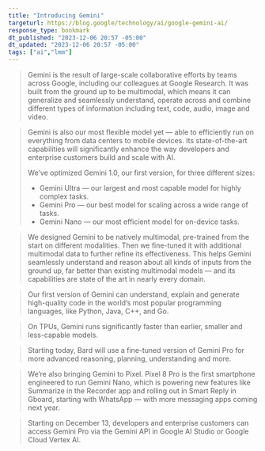 ```yaml
---
title: "Introducing Gemini"
targeturl: https://blog.google/technology/ai/google-gemini-ai/
response_type: bookmark
dt_published: "2023-12-06 20:57 -05:00"
dt_updated: "2023-12-06 20:57 -05:00"
tags: ["ai","lmm"]
---
```


> Gemini is the result of large-scale collaborative efforts by teams across Google, including our colleagues at Google Research. It was built from the ground up to be multimodal, which means it can generalize and seamlessly understand, operate across and combine different types of information including text, code, audio, image and video.

> Gemini is also our most flexible model yet — able to efficiently run on everything from data centers to mobile devices. Its state-of-the-art capabilities will significantly enhance the way developers and enterprise customers build and scale with AI.
> 
> We’ve optimized Gemini 1.0, our first version, for three different sizes:
> 
>    - Gemini Ultra — our largest and most capable model for highly complex tasks.
>    - Gemini Pro — our best model for scaling across a wide range of tasks.
>    - Gemini Nano — our most efficient model for on-device tasks.

> We designed Gemini to be natively multimodal, pre-trained from the start on different modalities. Then we fine-tuned it with additional multimodal data to further refine its effectiveness. This helps Gemini seamlessly understand and reason about all kinds of inputs from the ground up, far better than existing multimodal models — and its capabilities are state of the art in nearly every domain.

> Our first version of Gemini can understand, explain and generate high-quality code in the world’s most popular programming languages, like Python, Java, C++, and Go.

> On TPUs, Gemini runs significantly faster than earlier, smaller and less-capable models. 

> Starting today, Bard will use a fine-tuned version of Gemini Pro for more advanced reasoning, planning, understanding and more. 

> We’re also bringing Gemini to Pixel. Pixel 8 Pro is the first smartphone engineered to run Gemini Nano, which is powering new features like Summarize in the Recorder app and rolling out in Smart Reply in Gboard, starting with WhatsApp — with more messaging apps coming next year.

> Starting on December 13, developers and enterprise customers can access Gemini Pro via the Gemini API in Google AI Studio or Google Cloud Vertex AI.

